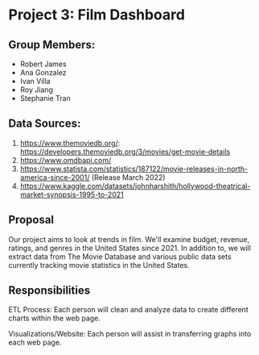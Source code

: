 # Project 3: Film Dashboard

## Group Members:
* Robert James
* Ana Gonzalez
* Ivan Villa
* Roy Jiang
* Stephanie Tran

## Data Sources:
1) https://www.themoviedb.org/: https://developers.themoviedb.org/3/movies/get-movie-details
2) https://www.omdbapi.com/
3) https://www.statista.com/statistics/187122/movie-releases-in-north-america-since-2001/ (Release March 2022)
4) https://www.kaggle.com/datasets/johnharshith/hollywood-theatrical-market-synopsis-1995-to-2021 

## Proposal
Our project aims to look at trends in film. We'll examine budget, revenue, ratings, and genres in the United States since 2021. In addition to, we will extract data from The Movie Database and various public data sets currently tracking movie statistics in the United States.

## Responsibilities
ETL Process: Each person will clean and analyze data to create different charts within the web page.

Visualizations/Website: Each person will assist in transferring graphs into each web page.


